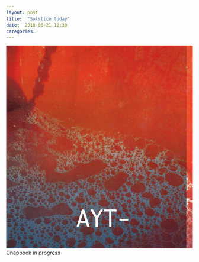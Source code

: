 ```yaml
---
layout: post
title:  "Solstice today"
date:  2018-06-21 12:30
categories: 
---
```


![Happy Solstice](/img/blog/2018-06/06-22.png)
Chapbook in progress
